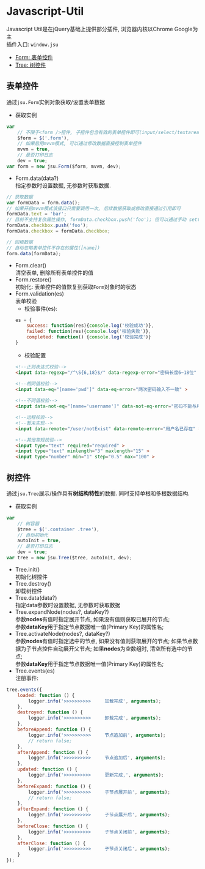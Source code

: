 # Javascript-Util
Javascript Util是在jQuery基础上提供部分插件, 浏览器内核以Chrome Google为主  
插件入口: `window.jsu`

- [Form: 表单控件](#表单控件)
- [Tree: 树控件](#树控件)

## 表单控件
通过`jsu.Form`实例对象获取/设置表单数据
- 获取实例
```javascript
var 
    // 不限于<form />控件, 子控件包含有效的表单控件即可(input/select/textarea...)
    $form = $('.form'),
    // 如果启用mvvm模式, 可以通过修改数据直接控制表单控件
    mvvm = true,
    // 是否打印日志
    dev = true; 
var form = new jsu.Form($form, mvvm, dev);
```
- Form.data(data?)  
指定参数时设置数据, 无参数时获取数据.
```javascript
// 获取数据
var formData = form.data();
// 如果开启mvvm模式该接口只需要调用一次, 后续数据获取或修改直接通过引用即可
formData.text = 'bar';
// 目前不支持复杂属性操作, formData.checkbox.push('foo'); 但可以通过手动 setter 来刷新
formData.checkbox.push('foo');
formData.checkbox = formData.checkbox;

// 回填数据  
// 自动忽略表单控件不存在的属性([name])
form.data(formData);
```
- Form.clear()  
清空表单, 删除所有表单控件的值
- Form.restore()  
初始化: 表单控件的值恢复到获取`Form`对象时的状态
- Form.validation(es)  
表单校验  
  - 校验事件(es):
  ```javascript
  es = {
      success: function(res){console.log('校验成功')}, 
      failed: function(res){console.log('校验失败')}, 
      completed: function() {console.log('校验完成')} 
  }
  ```
  - 校验配置
  ```html
  <!--正则表达式校验-->
  <input data-regexp="/^\S{6,18}$/" data-regexp-error="密码长度6~18位" >

  <!--相同值校验-->
  <input data-eq="[name='pwd']" data-eq-error="两次密码输入不一致" >
        
  <!--不同值校验-->
  <input data-not-eq="[name='username']" data-not-eq-error="密码不能与用户名相同" >
  
  <!--远程校验-->
  <!--暂未实现-->
  <input data-remote="/user/notExist" data-remote-error="用户名已存在" >

  <!--其他常规校验-->
  <input type="text" required="required" >
  <input type="text" minlength="3" maxlength="15" >
  <input type="number" min="1" step="0.5" max="100" >

  ```

## 树控件  
通过`jsu.Tree`展示/操作具有**树结构特性**的数据. 同时支持单根和多根数据结构.
- 获取实例
```javascript
var 
    // 树容器
    $tree = $('.container .tree'),
    // 自动初始化
    autoInit = true,
    // 是否打印日志
    dev = true; 
var tree = new jsu.Tree($tree, autoInit, dev);
``` 
- Tree.init()  
初始化树控件   
- Tree.destroy()  
卸载树控件
- Tree.data(data?)  
指定data参数时设置数据, 无参数时获取数据
- Tree.expandNode(nodes?, dataKey?)  
参数**nodes**有值时指定展开节点, 如果没有值则获取已展开的节点;   
参数**dataKey**用于指定节点数据唯一值(Primary Key)的属性名;
- Tree.activateNode(nodes?, dataKey?)  
参数**nodes**有值时指定选中的节点, 如果没有值则获取展开的节点; 
如果节点数据为子节点控件自动展开父节点; 如果**nodes**为空数组时, 清空所有选中的节点;  
参数**dataKey**用于指定节点数据唯一值(Primary Key)的属性名;  
- Tree.events(es)  
注册事件:
```javascript
tree.events({
    loaded: function () {
        logger.info('>>>>>>>>>>     加载完成', arguments);
    },
    destroyed: function () {
        logger.info('>>>>>>>>>>     卸载完成', arguments);
    },
    beforeAppend: function () {
        logger.info('>>>>>>>>>>     节点追加前', arguments);
        // return false;
    },
    afterAppend: function () {
        logger.info('>>>>>>>>>>     节点追加后', arguments);
    },
    updated: function () {
        logger.info('>>>>>>>>>>     更新完成,', arguments);
    },
    beforeExpand: function () {
        logger.info('>>>>>>>>>>     子节点展开前', arguments);
        // return false;
    },
    afterExpand: function () {
        logger.info('>>>>>>>>>>     子节点展开后', arguments);
    },
    beforeClose: function () {
        logger.info('>>>>>>>>>>     子节点关闭前', arguments);
    },
    afterClose: function () {
        logger.info('>>>>>>>>>>     子节点关闭后', arguments);
    }
});
```

